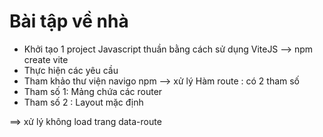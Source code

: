 # Bài tập về nhà

- Khởi tạo 1 project Javascript thuần bằng cách sử dụng ViteJS --> npm create vite
- Thực hiện các yêu cầu
- Tham khảo thư viện navigo npm --> xử lý
  Hàm route : có 2 tham số
- Tham số 1: Mảng chứa các router
- Tham số 2 : Layout mặc định

==> xử lý không load trang data-route
